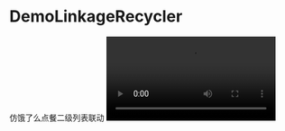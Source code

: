 # DemoLinkageRecycler
 仿饿了么点餐二级列表联动
![demo video](https://github.com/Alessa0504/DemoLinkageRecycler/blob/main/app/demo.webm)

